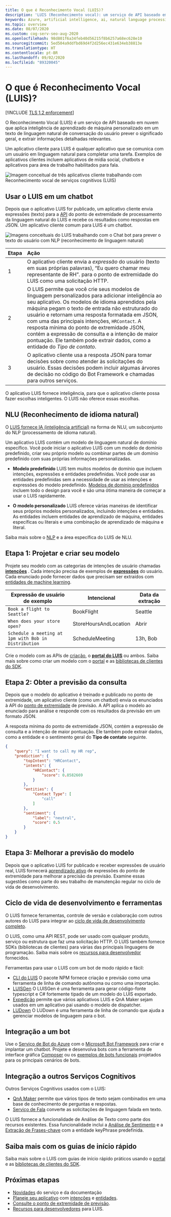 ```yaml
---
title: O que é Reconhecimento Vocal (LUIS)?
description: 'LUIS (Reconhecimento vocal): um serviço de API baseado em nuvem que usa o machine learning em idioma natural e de conversa para prever o significado e extrair informações.'
keywords: Azure, artificial intelligence, ai, natural language processing, nlp, natural language understanding, nlu, ai conversation, conversational ai, ai chatbot, chatbot maker, LUIS, nlp ai, luis ai, azure luis, understanding natural language
ms.topic: overview
ms.date: 08/07/2020
ms.custom: cog-serv-seo-aug-2020
ms.openlocfilehash: 98d801f6a34feb40d56215f8b6257a68ec628e10
ms.sourcegitcommit: 5ed504a9ddfbd69d4f2d256ec431e634eb38813e
ms.translationtype: HT
ms.contentlocale: pt-BR
ms.lasthandoff: 09/02/2020
ms.locfileid: "89320045"
---
```

# <a name="what-is-language-understanding-luis"></a>O que é Reconhecimento Vocal (LUIS)?

[!INCLUDE [TLS 1.2 enforcement](../../../includes/cognitive-services-tls-announcement.md)]

O Reconhecimento Vocal (LUIS) é um serviço de API baseado em nuvem que aplica inteligência de aprendizado de máquina personalizado em um texto de linguagem natural de conversação do usuário prever o significado geral, e extrair informações detalhadas relevantes.

Um aplicativo cliente para LUIS é qualquer aplicativo que se comunica com um usuário em linguagem natural para completar uma tarefa. Exemplos de aplicativos clientes incluem aplicativos de mídia social, chatbots e aplicativos para área de trabalho habilitados para fala.

![Imagem conceitual de três aplicativos cliente trabalhando com Reconhecimento vocal de serviços cognitivos (LUIS)](./media/luis-overview/luis-entry-point.png "Imagem conceitual de três aplicativos cliente que trabalham com Reconhecimento vocal de serviços cognitivos (LUIS)")

## <a name="use-luis-in-a-chat-bot"></a>Usar o LUIS em um chatbot

<a name="Accessing-LUIS"></a>

Depois que o aplicativo LUIS for publicado, um aplicativo cliente envia expressões (texto) para a [API][endpoint-apis] do ponto de extremidade de processamento da linguagem natural do LUIS e recebe os resultados como respostas em JSON. Um aplicativo cliente comum para LUIS é um chatbot.


![Imagens conceituais do LUIS trabalhando com o Chat bot para prever o texto do usuário com NLP (reconhecimento de linguagem natural)](./media/luis-overview/LUIS-chat-bot-request-response.svg "Imagens conceituais do LUIS que trabalham com o Chat bot para prever o texto do usuário com NLP (reconhecimento de linguagem natural)")

|Etapa|Ação|
|:--|:--|
|1|O aplicativo cliente envia a _expressão_ do usuário (texto em suas próprias palavras), “Eu quero chamar meu representante de RH”. para o ponto de extremidade do LUIS como uma solicitação HTTP.|
|2|O LUIS permite que você crie seus modelos de linguagem personalizados para adicionar inteligência ao seu aplicativo. Os modelos de idioma aprendidos pela máquina pegam o texto de entrada não estruturado do usuário e retornam uma resposta formatada em JSON, com uma das principais intenções, `HRContact`. A resposta mínima do ponto de extremidade JSON, contém a expressão de consulta e a intenção de maior pontuação. Ele também pode extrair dados, como a entidade do _Tipo de contato_.|
|3|O aplicativo cliente usa a resposta JSON para tomar decisões sobre como atender às solicitações do usuário. Essas decisões podem incluir algumas árvores de decisão no código do Bot Framework e chamadas para outros serviços. |

O aplicativo LUIS fornece inteligência, para que o aplicativo cliente possa fazer escolhas inteligentes. O LUIS não oferece essas escolhas.

<a name="Key-LUIS-concepts"></a>
<a name="what-is-a-luis-model"></a>

## <a name="natural-language-understanding-nlu"></a>NLU (Reconhecimento de idioma natural)

O [LUIS fornece IA (inteligência artificial)](artificial-intelligence.md) na forma de NLU, um subconjunto do NLP (processamento de idioma natural).

Um aplicativo LUIS contém um modelo de linguagem natural de domínio específico. Você pode iniciar o aplicativo LUIS com um modelo de domínio predefinido, criar seu próprio modelo ou combinar partes de um domínio predefinido com suas próprias informações personalizadas.

* **Modelo predefinido** LUIS tem muitos modelos de domínio que incluem intenções, expressões e entidades predefinidas. Você pode usar as entidades predefinidas sem a necessidade de usar as intenções e expressões do modelo predefinido. [Modelos de domínio predefinidos](luis-how-to-use-prebuilt-domains.md) incluem todo o design para você e são uma ótima maneira de começar a usar o LUIS rapidamente.

* **O modelo personalizado** LUIS oferece várias maneiras de identificar seus próprios modelos personalizados, incluindo intenções e entidades. As entidades incluem entidades de aprendizado de máquina, entidades específicas ou literais e uma combinação de aprendizado de máquina e literal.

Saiba mais sobre o [NLP](artificial-intelligence.md) e a área específica do LUIS de NLU.

## <a name="step-1-design-and-build-your-model"></a>Etapa 1: Projetar e criar seu modelo

Projete seu modelo com as categorias de intenções de usuário chamadas **[intenções](luis-concept-intent.md)** . Cada intenção precisa de exemplos de **[expressões](luis-concept-utterance.md)** do usuário. Cada enunciado pode fornecer dados que precisam ser extraídos com [entidades de machine learning](luis-concept-entity-types.md#effective-machine-learned-entities).

|Expressão de usuário de exemplo|Intencional|Data da extração|
|-----------|-----------|-----------|
|`Book a flight to Seattle?`|BookFlight|Seattle|
|`When does your store open?`|StoreHoursAndLocation|Abrir|
|`Schedule a meeting at 1pm with Bob in Distribution`|ScheduleMeeting|13h, Bob|

Crie o modelo com as APIs de [criação](https://go.microsoft.com/fwlink/?linkid=2092087), o [**portal do LUIS**](https://www.luis.ai) ou ambos. Saiba mais sobre como criar um modelo com o [portal](get-started-portal-build-app.md) e as [bibliotecas de clientes do SDK](azure-sdk-quickstart.md).

## <a name="step-2-get-the-query-prediction"></a>Etapa 2: Obter a previsão da consulta

Depois que o modelo do aplicativo é treinado e publicado no ponto de extremidade, um aplicativo cliente (como um chatbot) envia os enunciados à API do [ponto de extremidade](https://go.microsoft.com/fwlink/?linkid=2092356) de previsão. A API aplica o modelo ao enunciado para análise e responde com os resultados da previsão em um formato JSON.

A resposta mínima do ponto de extremidade JSON, contém a expressão de consulta e a intenção de maior pontuação. Ele também pode extrair dados, como a entidade e o sentimento geral do **Tipo de contato** seguinte.

```JSON
{
    "query": "I want to call my HR rep",
    "prediction": {
        "topIntent": "HRContact",
        "intents": {
            "HRContact": {
                "score": 0.8582669
            }
        },
        "entities": {
            "Contact Type": [
                "call"
            ]
        },
        "sentiment": {
            "label": "neutral",
            "score": 0.5
        }
    }
}
```

## <a name="step-3-improve-model-prediction"></a>Etapa 3: Melhorar a previsão do modelo

Depois que o aplicativo LUIS for publicado e receber expressões de usuário real, LUIS fornecerá [aprendizado ativo](luis-concept-review-endpoint-utterances.md) de expressões do ponto de extremidade para melhorar a precisão da previsão. Examine essas sugestões como parte do seu trabalho de manutenção regular no ciclo de vida de desenvolvimento.

<a name="using-luis"></a>

## <a name="development-lifecycle-and-tools"></a>Ciclo de vida de desenvolvimento e ferramentas
O LUIS fornece ferramentas, controle de versão e colaboração com outros autores do LUIS para integrar ao [ciclo de vida de desenvolvimento completo](luis-concept-app-iteration.md).

O LUIS, como uma API REST, pode ser usado com qualquer produto, serviço ou estrutura que faz uma solicitação HTTP. O LUIS também fornece SDKs (bibliotecas de clientes) para várias das principais linguagens de programação. Saiba mais sobre os [recursos para desenvolvedor](developer-reference-resource.md) fornecidos.

Ferramentas para usar o LUIS com um bot de modo rápido e fácil:
* [CLI do LUIS](https://github.com/Microsoft/botbuilder-tools/tree/master/packages/LUIS) O pacote NPM fornece criação e previsão como uma ferramenta de linha de comando autônoma ou como uma importação.
* [LUISGen](https://github.com/Microsoft/botbuilder-tools/tree/master/packages/LUISGen) O LUISGen é uma ferramenta para gerar código-fonte typescript e C# fortemente tipado de um modelo do LUIS exportado.
* [Expedição](https://aka.ms/dispatch-tool) permite que vários aplicativos LUIS e QnA Maker sejam usados em um aplicativo pai usando o modelo de dispatcher.
* [LUDown](https://github.com/Microsoft/botbuilder-tools/tree/master/packages/Ludown) O LUDown é uma ferramenta de linha de comando que ajuda a gerenciar modelos de linguagem para o bot.

## <a name="integrate-with-a-bot"></a>Integração a um bot

Use o [Serviço de Bot do Azure](https://docs.microsoft.com/azure/bot-service/?view=azure-bot-service-4.0) com o [Microsoft Bot Framework](https://dev.botframework.com/) para criar e implantar um chatbot. Projete e desenvolva bots com a ferramenta de interface gráfica [Composer](https://docs.microsoft.com/composer/) ou os [exemplos de bots funcionais](https://github.com/microsoft/BotBuilder-Samples) projetados para os principais cenários de bots.

## <a name="integrate-with-other-cognitive-services"></a>Integração a outros Serviços Cognitivos

Outros Serviços Cognitivos usados com o LUIS:
* [QnA Maker][qnamaker] permite que vários tipos de texto sejam combinados em uma base de conhecimento de perguntas e respostas.
* [Serviço de Fala](../Speech-Service/overview.md) converte as solicitações de linguagem falada em texto.

O LUIS fornece a funcionalidade de Análise de Texto como parte dos recursos existentes. Essa funcionalidade inclui a [Análise de Sentimento](luis-how-to-publish-app.md#configuring-publish-settings) e a [Extração de Frases-chave](luis-reference-prebuilt-keyphrase.md) com a entidade keyPhrase predefinida.

## <a name="learn-with-the-quickstarts"></a>Saiba mais com os guias de início rápido

Saiba mais sobre o LUIS com guias de início rápido práticos usando o [portal](get-started-portal-build-app.md) e as [bibliotecas de clientes do SDK](azure-sdk-quickstart.md).


## <a name="next-steps"></a>Próximas etapas

* [Novidades](whats-new.md) do serviço e da documentação
* [Planeje seu aplicativo](luis-how-plan-your-app.md) com [intenções](luis-concept-intent.md) e [entidades](luis-concept-entity-types.md).
* [Consulte o ponto de extremidade de previsão](luis-get-started-get-intent-from-browser.md).
* [Recursos para desenvolvedores](developer-reference-resource.md) para LUIS.

[bot-framework]: https://docs.microsoft.com/bot-framework/
[flow]: https://docs.microsoft.com/connectors/luis/
[authoring-apis]: https://go.microsoft.com/fwlink/?linkid=2092087
[endpoint-apis]: https://go.microsoft.com/fwlink/?linkid=2092356
[qnamaker]: https://qnamaker.ai/
